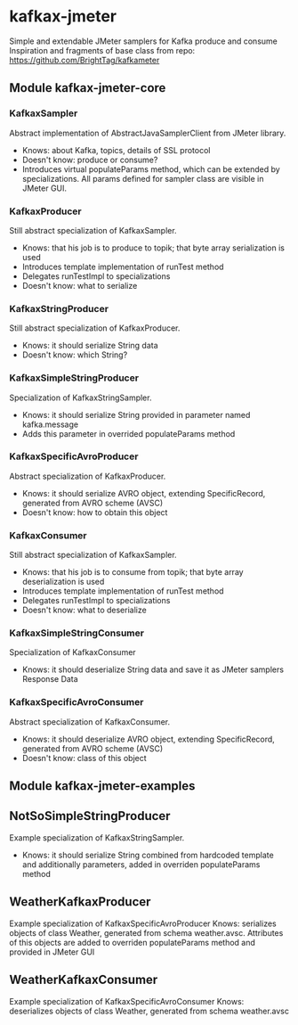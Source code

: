 # kafkax-jmeter
Simple and extendable JMeter samplers for Kafka produce and consume\
Inspiration and fragments of base class from repo:\
https://github.com/BrightTag/kafkameter

## Module kafkax-jmeter-core

### KafkaxSampler
Abstract implementation of AbstractJavaSamplerClient from JMeter library.
* Knows: about Kafka, topics, details of SSL protocol
* Doesn't know: produce or consume?
* Introduces virtual populateParams method, which can be extended by specializations. All params defined for sampler class are visible in JMeter GUI.

### KafkaxProducer
Still abstract specialization of KafkaxSampler.
* Knows: that his job is to produce to topik; that byte array serialization is used
* Introduces template implementation of runTest method
* Delegates runTestImpl to specializations
* Doesn't know: what to serialize

### KafkaxStringProducer
Still abstract specialization of KafkaxProducer.
* Knows: it should serialize String data
* Doesn't know: which String?

### KafkaxSimpleStringProducer
Specialization of KafkaxStringSampler.
* Knows: it should serialize String provided in parameter named kafka.message
* Adds this parameter in overrided populateParams method

### KafkaxSpecificAvroProducer
Abstract specialization of KafkaxProducer.
* Knows: it should serialize AVRO object, extending SpecificRecord, generated from AVRO scheme (AVSC)
* Doesn't know: how to obtain this object

### KafkaxConsumer
Still abstract specialization of KafkaxSampler.
* Knows: that his job is to consume from topik; that byte array deserialization is used
* Introduces template implementation of runTest method
* Delegates runTestImpl to specializations
* Doesn't know: what to deserialize

### KafkaxSimpleStringConsumer
Specialization of KafkaxConsumer
* Knows: it should deserialize String data and save it as JMeter samplers Response Data

### KafkaxSpecificAvroConsumer
Abstract specialization of KafkaxConsumer.
* Knows: it should deserialize AVRO object, extending SpecificRecord, generated from AVRO scheme (AVSC)
* Doesn't know: class of this object

## Module kafkax-jmeter-examples

## NotSoSimpleStringProducer
Example specialization of KafkaxStringSampler.
* Knows: it should serialize String combined from hardcoded template and additionally parameters, added in overriden populateParams method

## WeatherKafkaxProducer
Example specialization of KafkaxSpecificAvroProducer
Knows: serializes objects of class Weather, generated from schema weather.avsc. Attributes of this objects are added to overriden populateParams method and provided in JMeter GUI

## WeatherKafkaxConsumer
Example specialization of KafkaxSpecificAvroConsumer
Knows: deserializes objects of class Weather, generated from schema weather.avsc
